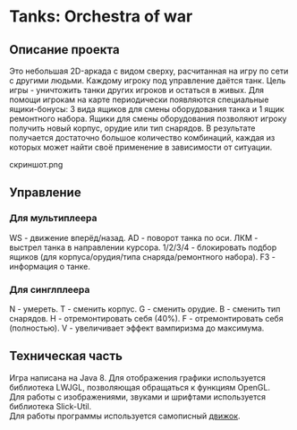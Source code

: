 # Tanks: Orchestra of war
## Описание проекта
Это небольшая 2D-аркада c видом сверху, расчитанная на игру по сети с другими людьми. Каждому игроку под управление даётся танк. Цель игры - уничтожить танки других игроков и остаться в живых. Для помощи игрокам на карте периодически появляются специальные ящики-бонусы: 3 вида ящиков для смены оборудования танка и 1 ящик ремонтного набора. 
Ящики для смены оборудования позволяют игроку получить новый корпус, орудие или тип снарядов. В результате получается достаточно большое количество комбинаций, каждая из которых может найти своё применение в зависимости от ситуации. 

скриншот.png

## Управление 
### Для мультиплеера
WS - движение вперёд/назад.
AD - поворот танка по оси.
ЛКМ - выстрел танка в направлении курсора. 
1/2/3/4 - блокировать подбор ящиков (для корпуса/орудия/типа снаряда/ремонтного набора).
F3 - информация о танке.
### Для синглплеера
N - умереть.
T - сменить корпус.
G - сменить орудие.
B - сменить тип снарядов.
H - отремонтировать себя (40%).
F - отремонтировать себя (полностью).
V - увеличивает эффект вампиризма до максимума.

## Техническая часть
Игра написана на Java 8.
Для отображения графики используется библиотека LWJGL, позволяющая обращаться к функциям OpenGL.  
Для работы с изображениями, звуками и шрифтами используется библиотека Slick-Util.  
Для работы программы используется самописный [движок](https://github.com/KeyJ148/Engine).
